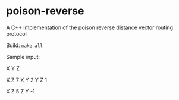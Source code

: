 # poison-reverse
A C++ implementation of the poison reverse distance vector routing protocol

Build: `make all`

Sample input: 

X
Y
Z

X Z 7
X Y 2
Y Z 1

X Z 5
Z Y -1
